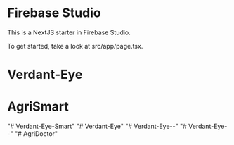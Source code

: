 # Firebase Studio

This is a NextJS starter in Firebase Studio.

To get started, take a look at src/app/page.tsx.
# Verdant-Eye
# AgriSmart
"# Verdant-Eye-Smart" 
"# Verdant-Eye" 
"# Verdant-Eye--" 
"# Verdant-Eye--" 
"# AgriDoctor" 
